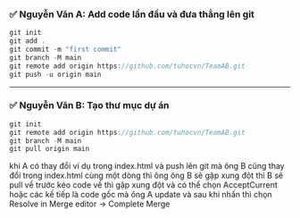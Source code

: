 ### ✅ Nguyễn Văn A: Add code lần đầu và đưa thẳng lên git

```javascript
git init
git add .
git commit -m "first commit"
git branch -M main
git remote add origin https://github.com/tuhocvn/TeamAB.git
git push -u origin main
```

---

### ✅ Nguyễn Văn B: Tạo thư mục dự án

```javascript
git init
git remote add origin https://github.com/tuhocvn/TeamAB.git
git branch -M main
git pull origin main
```

khi A có thay đổi ví dụ trong index.html và push lên git mà ông B cũng thay đổi trong index.html cùng một dòng thì ông ông B sẽ gặp xung đột thì B sẽ pull về trước kéo code về thì gặp xung đột và có thể chọn AcceptCurrent hoặc các kế tiếp là code gốc mà ông A update và sau khi nhấn thì chọn Resolve in Merge editor → Complete Merge
